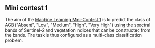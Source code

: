 ## Mini contest 1

The aim of
the [Machine Learning Mini-Contest 1](https://www.kaggle.com/competitions/unina-machine-learning-2223) is to
predict the class of AGB ("Absent", "Low", "Medium", "High", "Very High") using the spectral bands of Sentinel-2 and
vegetation indices that can be constructed from the bands. The task is thus configured as a multi-class classification
problem.  

